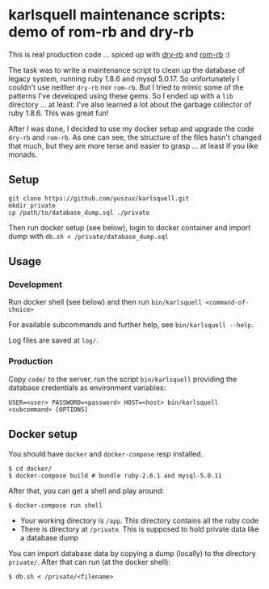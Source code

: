 # karlsquell maintenance scripts: demo of rom-rb and dry-rb

This is real production code ... spiced up with [dry-rb](https://dry-rb.org/) and [rom-rb](https://rom-rb.org) :)

The task was to write a maintenance script to clean up the database of legacy system, running ruby 1.8.6 and mysql 5.0.17. So unfortunately I couldn't use neither `dry-rb` nor `rom-rb`. But I tried to mimic some of the patterns I've developed using these gems. So I ended up with a `lib` directory ... at least: I've also learned a lot about the garbage collector of ruby 1.8.6. This was great fun!

After I was done, I decided to use my docker setup and upgrade the code `dry-rb` and `rom-rb`. As one can see, the structure of the files hasn't changed that much, but they are more terse and easier to grasp ... at least if you like monads.

## Setup

```
git clone https://github.com/yuszuv/karlsquell.git
mkdir private
cp /path/to/database_dump.sql ./private
```

Then run docker setup (see below), login to docker container and import dump with `db.sh < /private/database_dump.sql`

## Usage

### Development

Run docker shell (see below) and then run `bin/karlsquell <command-of-choice>`

For available subcommands and further help, see `bin/karlsquell --help`.

Log files are saved at `log/`.

### Production

Copy `code/` to the server, run the script `bin/karlsquell` providing the database credentials as environment variables:

```
USER=<user> PASSWORD=<password> HOST=<host> bin/karlsquell <subcommand> [OPTIONS]
```

## Docker setup

You should have `docker` and `docker-compose` resp installed.

```
$ cd docker/
$ docker-compose build # bundle ruby-2.6.1 and mysql-5.0.11
```

After that, you can get a shell and play around:

```
$ docker-compose run shell
```

* Your working directory is `/app`. This directory contains all the ruby code
* There is directory at `/private`. This is supposed to hold private data like a database dump

You can import database data by copying a dump (locally) to the directory `private/`. After that can run (at the docker shell):
```
$ db.sh < /private/<filename>
```

